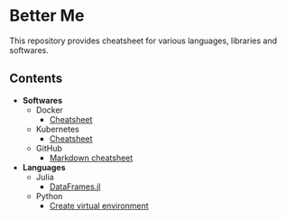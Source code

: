 <h1> Better Me </h1>
This repository provides cheatsheet for various languages, libraries and softwares. 

<h2><b>Contents </b></h2>

<ul>
    <li> <b>Softwares </b>
        <ul>
            <li> Docker
                <ul> 
                <li> <a href="https://github.com/mdsa3d/BetterMe/blob/d733b4271f39d21d4f13de9d2143559625e8d4fa/docker/cheats.md"> Cheatsheet</a> </li>
                </ul>
            </li>
            <li> Kubernetes 
                <ul>
                <li> <a href="https://github.com/mdsa3d/BetterMe/blob/d733b4271f39d21d4f13de9d2143559625e8d4fa/kubernetes/cheats.md"> Cheatsheet </a> </li>
                </ul>
            </li>
            <li> GitHub
                <ul>
                <li> <a href="https://github.com/mdsa3d/BetterMe/blob/d733b4271f39d21d4f13de9d2143559625e8d4fa/Github/Markdown.md"> Markdown cheatsheet</a> </li>
                </ul>
            </li>
        </ul>
    </li>
    <li> <b>Languages</b>
        <ul> 
            <li> Julia
                <ul>
                <li> <a href = "https://github.com/mdsa3d/BetterMe/blob/d733b4271f39d21d4f13de9d2143559625e8d4fa/Programming/Julia/DataFrames.md"> DataFrames.jl </a> </li>
                </ul>
            </li>
        </ul>
        <ul> 
            <li>Python
                <ul>
                <li> <a href ="https://github.com/mdsa3d/BetterMe/blob/d733b4271f39d21d4f13de9d2143559625e8d4fa/Programming/Python/Environment.md">Create virtual environment </a> </li>
                </ul>
            </li>
        </ul>
    </li>
</ul>